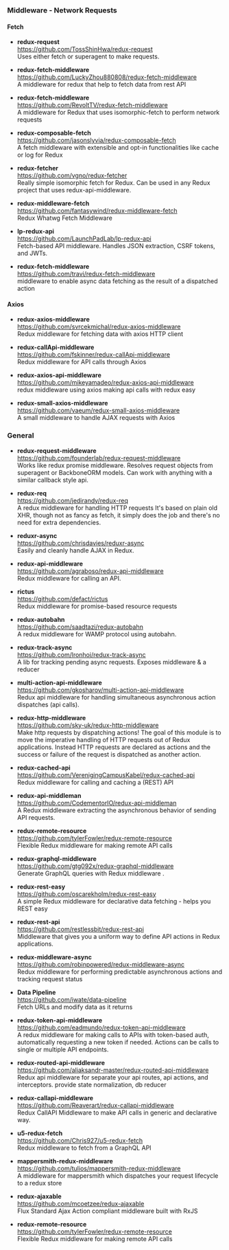 ### Middleware - Network Requests

#### Fetch

- **redux-request**  
  https://github.com/TossShinHwa/redux-request  
  Uses either fetch or superagent to make requests.
  
- **redux-fetch-middleware**  
  https://github.com/LuckyZhou880808/redux-fetch-middleware  
  A middleware for redux that help to fetch data from rest API
  
- **redux-fetch-middleware**  
  https://github.com/RevoltTV/redux-fetch-middleware  
  A middleware for Redux that uses isomorphic-fetch to perform network requests
  
- **redux-composable-fetch**  
  https://github.com/jasonslyvia/redux-composable-fetch  
  A fetch middleware with extensible and opt-in functionalities like cache or log for Redux

- **redux-fetcher**  
  https://github.com/vgno/redux-fetcher  
  Really simple isomorphic fetch for Redux. Can be used in any Redux project that uses redux-api-middleware.
  
- **redux-middleware-fetch**  
  https://github.com/fantasywind/redux-middleware-fetch  
  Redux Whatwg Fetch Middleware
  
- **lp-redux-api**  
  https://github.com/LaunchPadLab/lp-redux-api  
  Fetch-based API middleware.  Handles JSON extraction, CSRF tokens, and JWTs.
  
- **redux-fetch-middleware**  
  https://github.com/travi/redux-fetch-middleware  
  middleware to enable async data fetching as the result of a dispatched action

#### Axios

- **redux-axios-middleware**  
  https://github.com/svrcekmichal/redux-axios-middleware  
  Redux middleware for fetching data with axios HTTP client
  
- **redux-callApi-middleware**  
  https://github.com/fskinner/redux-callApi-middleware  
  Redux middleware for API calls through Axios

- **redux-axios-api-middleware**  
  https://github.com/mikeyamadeo/redux-axios-api-middleware  
  redux middleware using axios making api calls with redux easy
  
- **redux-small-axios-middleware**  
  https://github.com/vaeum/redux-small-axios-middleware  
  A small middleware to handle AJAX requests with Axios


### General 

- **redux-request-middleware**  
  https://github.com/founderlab/redux-request-middleware  
  Works like redux promise middleware. Resolves request objects from superagent or BackboneORM models. Can work with anything with a similar callback style api.
  
- **redux-req**  
  https://github.com/jedirandy/redux-req  
  A redux middleware for handling HTTP requests  It's based on plain old XHR, though not as fancy as fetch, it simply does the job and there's no need for extra dependencies.

- **reduxr-async**  
  https://github.com/chrisdavies/reduxr-async  
  Easily and cleanly handle AJAX in Redux.
  
- **redux-api-middleware**  
  https://github.com/agraboso/redux-api-middleware  
  Redux middleware for calling an API.
  
- **rictus**  
  https://github.com/defact/rictus  
  Redux middleware for promise-based resource requests
  
- **redux-autobahn**  
  https://github.com/saadtazi/redux-autobahn  
  A redux middleware for WAMP protocol using autobahn.
  
- **redux-track-async**  
  https://github.com/lronhoj/redux-track-async  
  A lib for tracking pending async requests. Exposes middleware & a reducer
  
- **multi-action-api-middleware**  
  https://github.com/gkosharov/multi-action-api-middleware  
  Redux api middleware for handling simultaneous asynchronous action dispatches (api calls).
  
- **redux-http-middleware**  
  https://github.com/sky-uk/redux-http-middleware  
  Make http requests by dispatching actions!  The goal of this module is to move the imperative handling of HTTP requests out of Redux applications. Instead HTTP requests are declared as actions and the success or failure of the request is dispatched as another action.
  
- **redux-cached-api**  
  https://github.com/VerenigingCampusKabel/redux-cached-api  
  Redux middleware for calling and caching a (REST) API
  
- **redux-api-middleman**  
  https://github.com/CodementorIO/redux-api-middleman  
  A Redux middleware extracting the asynchronous behavior of sending API requests.
  
- **redux-remote-resource**  
  https://github.com/tylerFowler/redux-remote-resource  
  Flexible Redux middleware for making remote API calls
  
- **redux-graphql-middleware**  
  https://github.com/gtg092x/redux-graphql-middleware  
  Generate GraphQL queries with Redux middleware .
  
- **redux-rest-easy**  
  https://github.com/oscarekholm/redux-rest-easy  
  A simple Redux middleware for declarative data fetching - helps you REST easy
  
- **redux-rest-api**  
  https://github.com/restlessbit/redux-rest-api  
  Middleware that gives you a uniform way to define API actions in Redux applications.
  
- **redux-middleware-async**  
  https://github.com/robinpowered/redux-middleware-async  
  Redux middleware for performing predictable asynchronous actions and tracking request status
  
- **Data Pipeline**  
  https://github.com/iwate/data-pipeline  
  Fetch URLs and modify data as it returns 
  
- **redux-token-api-middleware**  
  https://github.com/eadmundo/redux-token-api-middleware  
  A redux middleware for making calls to APIs with token-based auth, automatically requesting a new token if needed. Actions can be calls to single or multiple API endpoints.
  
- **redux-routed-api-middleware**  
  https://github.com/aliaksandr-master/redux-routed-api-middleware  
  Redux api middleware for separate your api routes, api actions, and interceptors. provide state normalization, db reducer 
  
- **redux-callapi-middleware**  
  https://github.com/Reaverart/redux-callapi-middleware  
  Redux CallAPI Middleware to make API calls in generic and declarative way. 
  
- **u5-redux-fetch**  
  https://github.com/Chris927/u5-redux-fetch  
  Redux middleware to fetch from a GraphQL API
  
- **mappersmith-redux-middleware**  
  https://github.com/tulios/mappersmith-redux-middleware  
  A middleware for mappersmith which dispatches your request lifecycle to a redux store
  
- **redux-ajaxable**  
  https://github.com/mcoetzee/redux-ajaxable  
  Flux Standard Ajax Action compliant middleware built with RxJS
  
- **redux-remote-resource**  
  https://github.com/tylerFowler/redux-remote-resource  
  Flexible Redux middleware for making remote API calls 